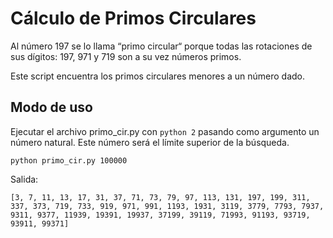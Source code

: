 # Cálculo de Primos Circulares

Al número 197 se lo llama “primo circular“ porque todas las rotaciones de sus dígitos: 197, 971 y 719 son a su vez números primos.

Este script encuentra los primos circulares menores a un número dado.

## Modo de uso

Ejecutar el archivo primo_cir.py con `python 2` pasando como argumento un número natural. Este número será el límite superior de la búsqueda.

    python primo_cir.py 100000
    
Salida:

    [3, 7, 11, 13, 17, 31, 37, 71, 73, 79, 97, 113, 131, 197, 199, 311, 337, 373, 719, 733, 919, 971, 991, 1193, 1931, 3119, 3779, 7793, 7937, 9311, 9377, 11939, 19391, 19937, 37199, 39119, 71993, 91193, 93719, 93911, 99371]
